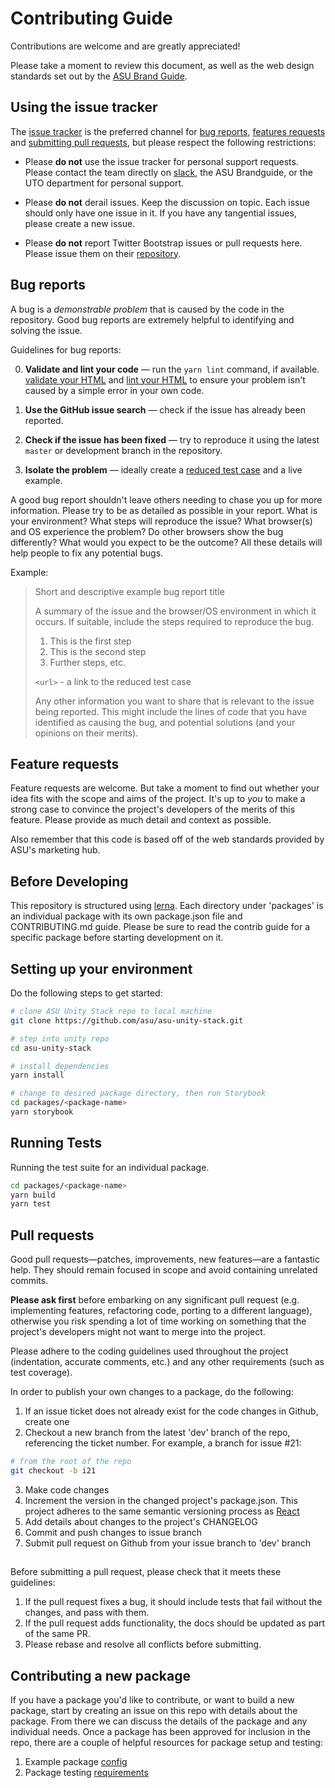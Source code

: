 # Contributing Guide

Contributions are welcome and are greatly appreciated!

Please take a moment to review this document, as well as the web design standards set out by the [ASU Brand Guide](brandguide.asu.edu).

## Using the issue tracker

The [issue tracker](https://github.com/asu/asu-unity-stack/issues) is the preferred channel for [bug reports](#bug-reports), [features requests](#feature-requests) and [submitting pull requests](#pull-requests), but please respect the following restrictions:

* Please **do not** use the issue tracker for personal support requests.  Please contact the team directly on [slack](http://asuwebstandards.slack.com), the ASU Brandguide, or the UTO department for personal support.

* Please **do not** derail issues.  Keep the discussion on topic.  Each issue should only have one issue in it.  If you have any tangential issues, please create a new issue.

* Please **do not** report Twitter Bootstrap issues or pull requests here.  Please issue them on their [repository](https://github.com/twbs/bootstrap/).

## Bug reports

A bug is a _demonstrable problem_ that is caused by the code in the repository.  Good bug reports are extremely helpful to identifying and solving the issue.

Guidelines for bug reports:

0. **Validate and lint your code** &mdash; run the ``` yarn lint ``` command, if available. [validate your HTML](http://html5.validator.nu)
   and [lint your HTML](https://github.com/twbs/bootlint) to ensure your
   problem isn't caused by a simple error in your own code.

1. **Use the GitHub issue search** &mdash; check if the issue has already been
   reported.

2. **Check if the issue has been fixed** &mdash; try to reproduce it using the
   latest `master` or development branch in the repository.

3. **Isolate the problem** &mdash; ideally create a [reduced test
   case](http://css-tricks.com/6263-reduced-test-cases/) and a live example.

A good bug report shouldn't leave others needing to chase you up for more
information. Please try to be as detailed as possible in your report. What is
your environment? What steps will reproduce the issue? What browser(s) and OS
experience the problem? Do other browsers show the bug differently? What
would you expect to be the outcome? All these details will help people to fix
any potential bugs.

Example:

> Short and descriptive example bug report title
>
> A summary of the issue and the browser/OS environment in which it occurs. If
> suitable, include the steps required to reproduce the bug.
>
> 1. This is the first step
> 2. This is the second step
> 3. Further steps, etc.
>
> `<url>` - a link to the reduced test case
>
> Any other information you want to share that is relevant to the issue being
> reported. This might include the lines of code that you have identified as
> causing the bug, and potential solutions (and your opinions on their
> merits).

## Feature requests

Feature requests are welcome. But take a moment to find out whether your idea
fits with the scope and aims of the project. It's up to *you* to make a strong
case to convince the project's developers of the merits of this feature. Please
provide as much detail and context as possible.

Also remember that this code is based off of the web standards provided by ASU's marketing hub.

## Before Developing

This repository is structured using [lerna](https://github.com/lerna/lerna). Each directory under 'packages' is an individual package with its own package.json file and CONTRIBUTING.md guide. Please be sure to read the contrib guide for a specific package before starting development on it.

## Setting up your environment

Do the following steps to get started:

```bash
# clone ASU Unity Stack repo to local machine
git clone https://github.com/asu/asu-unity-stack.git

# step into unity repo
cd asu-unity-stack

# install dependencies
yarn install

# change to desired package directory, then run Storybook
cd packages/<package-name>
yarn storybook
```

## Running Tests

Running the test suite for an individual package.

```bash
cd packages/<package-name>
yarn build
yarn test
```

## Pull requests

Good pull requests—patches, improvements, new features—are a fantastic
help. They should remain focused in scope and avoid containing unrelated
commits.

**Please ask first** before embarking on any significant pull request (e.g.
implementing features, refactoring code, porting to a different language),
otherwise you risk spending a lot of time working on something that the
project's developers might not want to merge into the project.

Please adhere to the coding guidelines used throughout the
project (indentation, accurate comments, etc.) and any other requirements
(such as test coverage).

In order to publish your own changes to a package, do the following:

1. If an issue ticket does not already exist for the code changes in Github, create one
2. Checkout a new branch from the latest 'dev' branch of the repo, referencing the ticket number. For example, a branch for issue #21:

```bash
# from the root of the repo
git checkout -b i21
```

3. Make code changes
4. Increment the version in the changed project's package.json. This project adheres to the same semantic versioning process as [React](https://reactjs.org/docs/faq-versioning.html)
5. Add details about changes to the project's CHANGELOG
6. Commit and push changes to issue branch
7. Submit pull request on Github from your issue branch to 'dev' branch

##

Before submitting a pull request, please check that it meets these guidelines:

1. If the pull request fixes a bug, it should include tests that fail without the changes, and pass
with them.
2. If the pull request adds functionality, the docs should be updated as part of the same PR.
3. Please rebase and resolve all conflicts before submitting.


## Contributing a new package

If you have a package you'd like to contribute, or want to build a new package, start by creating an issue on this repo with details about the package. From there we can discuss the details of the package and any individual needs. Once a package has been approved for inclusion in the repo, there are a couple of helpful resources for package setup and testing:

1. Example package [config](./examples/example-package/README.md)
2. Package testing [requirements](./tests/README.md)
